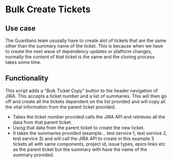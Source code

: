 # Bulk Create Tickets

## Use case
The Guardians team ususally have to create alot of tickets that are the same other than the summary name of the ticket. This is because when we have to create the next wave of dependency updates or platform changes, normally the content of that ticket is the same and the cloning process takes some time.

## Functionality
This script adds a "Bulk Ticket Copy" button to the header navigation of JIRA. This accepts a ticket number and a list of summaries. This will then go off and create all the tickets dependent on the list provided and will copy all the vital information from the parent ticket provided. 
* Takes the ticket number provided calls the JIRA API and retrieves all the data from that parent ticket.
* Using that data from the parent ticket to create the new ticket.
* It takes the summaries provided (example... test service 1, test service 2, test service 3) and will call the JIRA API to create in this example 3 tickets all with same components, project id, issue types, epics links etc as the parent ticket but the summary with have the name of the summary provided. 